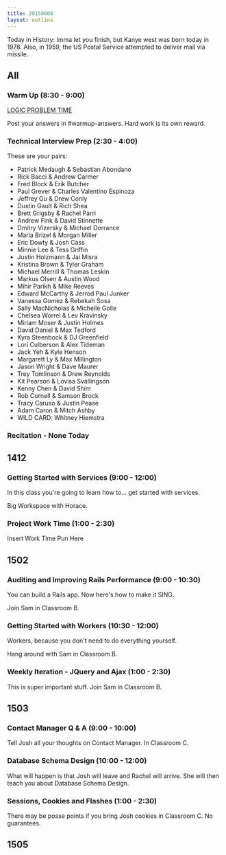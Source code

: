 ```yaml
---
title: 20150608
layout: outline
---
```


Today in History: Imma let you finish, but Kanye west was born today in 1978. Also, in 
1959, the US Postal Service attempted to deliver mail via missile.

## All

### Warm Up (8:30 - 9:00)

[LOGIC PROBLEM TIME](http://cl.ly/1q3b090E2r1O)

Post your answers in #warmup-answers. Hard work is its own reward.

### Technical Interview Prep (2:30 - 4:00)

These are your pairs:

* Patrick Medaugh & Sebastian Abondano
* Rick Bacci & Andrew Carmer
* Fred Block & Erik Butcher
* Paul Grever & Charles Valentino Espinoza
* Jeffrey Gu & Drew Conly
* Dustin Gault & Rich Shea
* Brett Grigsby & Rachel Parri
* Andrew Fink & David Stinnette
* Dmitry Vizersky & Michael Dorrance
* Marla Brizel & Morgan Miller
* Eric Dowty & Josh Cass
* Minnie Lee & Tess Griffin
* Justin Holzmann & Jai Misra
* Kristina Brown & Tyler Graham
* Michael Merrill & Thomas Leskin
* Markus Olsen & Austin Wood
* Mihir Parikh & Mike Reeves
* Edward McCarthy & Jerrod Paul Junker
* Vanessa Gomez & Rebekah Sosa
* Sally MacNicholas & Michelle Golle
* Chelsea Worrel & Lev Kravinsky
* Miriam Moser & Justin Holmes
* David Daniel & Max Tedford
* Kyra Steenbock & DJ Greenfield
* Lori Culberson & Alex Tideman
* Jack Yeh & Kyle Henson
* Margarett Ly & Max Millington
* Jason Wright & Dave Maurer
* Trey Tomlinson & Drew Reynolds
* Kit Pearson & Lovisa Svallingson
* Kenny Chen & David Shim
* Rob Cornell & Samson Brock
* Tracy Caruso & Justin Pease
* Adam Caron & Mitch Ashby
* WILD CARD: Whitney Hiemstra

### Recitation - None Today


## 1412 

### Getting Started with Services (9:00 - 12:00)

In this class you're going to learn how to... get started with services.

Big Workspace with Horace.

### Project Work Time (1:00 - 2:30)

Insert Work Time Pun Here


## 1502

### Auditing and Improving Rails Performance (9:00 - 10:30)

You can build a Rails app. Now here's how to make it SING.

Join Sam in Classroom B.

### Getting Started with Workers (10:30 - 12:00)

Workers, because you don't need to do everything yourself.

Hang around with Sam in Classroom B.

### Weekly Iteration - JQuery and Ajax (1:00 - 2:30)

This is super important stuff. Join Sam in Classroom B.


## 1503

### Contact Manager Q & A (9:00 - 10:00)

Tell Josh all your thoughts on Contact Manager. In Classroom C.

### Database Schema Design (10:00 - 12:00)

What will happen is that Josh will leave and Rachel will arrive. She will then teach you 
about Database Schema Design.

### Sessions, Cookies and Flashes (1:00 - 2:30)

There may be posse points if you bring Josh cookies in Classroom C. No guarantees.


## 1505

